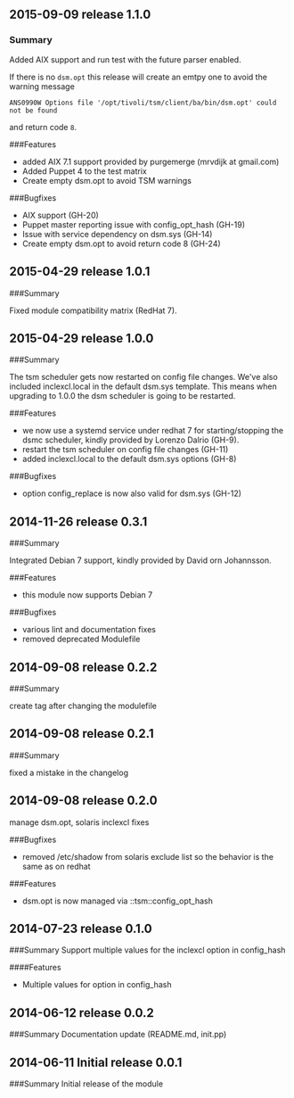 ## 2015-09-09 release 1.1.0
### Summary

Added AIX support and run test with the future parser enabled.

If there is no `dsm.opt` this release will create an emtpy one to
avoid the warning message

`ANS0990W Options file '/opt/tivoli/tsm/client/ba/bin/dsm.opt' could not be found`

and return code `8`.

###Features
- added AIX 7.1 support provided by purgemerge (mrvdijk at gmail.com)
- Added Puppet 4 to the test matrix
- Create empty dsm.opt to avoid TSM warnings

###Bugfixes

- AIX support (GH-20)
- Puppet master reporting issue with config_opt_hash (GH-19)
- Issue with service dependency on dsm.sys (GH-14)
- Create empty dsm.opt to avoid return code 8 (GH-24)

## 2015-04-29 release 1.0.1
###Summary

Fixed module compatibility matrix (RedHat 7).

## 2015-04-29 release 1.0.0
###Summary

The tsm scheduler gets now restarted on config file changes. We've also
included inclexcl.local in the default dsm.sys template. This means
when upgrading to 1.0.0 the dsm scheduler is going to be restarted.

###Features
- we now use a systemd service under redhat 7 for starting/stopping
  the dsmc scheduler, kindly provided by Lorenzo Dalrio (GH-9).
- restart the tsm scheduler on config file changes (GH-11)
- added inclexcl.local to the default dsm.sys options (GH-8)

###Bugfixes

- option config_replace is now also valid for dsm.sys (GH-12)

## 2014-11-26 release 0.3.1
###Summary

Integrated Debian 7 support, kindly provided by David orn Johannsson.

###Features
- this module now supports Debian 7

###Bugfixes
- various lint and documentation fixes
- removed deprecated Modulefile

## 2014-09-08 release 0.2.2
###Summary

create tag after changing the modulefile

## 2014-09-08 release 0.2.1
###Summary

fixed a mistake in the changelog

## 2014-09-08 release 0.2.0

manage dsm.opt, solaris inclexcl fixes

###Bugfixes
- removed /etc/shadow from solaris exclude list
  so the behavior is the same as on redhat

###Features
- dsm.opt is now managed via ::tsm::config_opt_hash

## 2014-07-23 release 0.1.0
###Summary
Support multiple values for the inclexcl option in config_hash

####Features
- Multiple values for option in config_hash

## 2014-06-12 release 0.0.2
###Summary
Documentation update (README.md, init.pp)

## 2014-06-11 Initial release 0.0.1
###Summary
Initial release of the module
